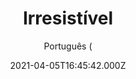 ---
id: '7cea7965-f4d9-4e31-b6d7-f5012f7e3497'
type: 'movie' # Filme, Série, Anime
title: "Irresistível"
synopsis: ["Um estrategista político democrata (Steve Carell) tenta ajudar um veterano de guerra a vencer a eleição municipal em uma cidade predominantemente de direita, no estado de Wisconsin.",
]
originalTitle: "Irresistible"
date: '2021-04-05T16:45:42.000Z'
update: '2021-04-05T16:45:42.000Z'
releaseDate: '2020-08-21T03:00:00.000Z'
imdb:
  rating: '6.3' # 8.5
  id: '' # tt0470752
duration: '1h 41 Min'
trailer:
  urls: [
    'VkkIUY_3_5U',
  ]
tags: ['1080p']
genre: ['Comédia', 'Drama'] #
quality: 'WEB-DLe' # BluRay, WEB-DL, HDTV, WEB-DL4K, WEB-DLe
format: 'MKV' # MKV, MP4, TS
audio: 'Português, Inglês' # Dublado, Legendado, Dual Audio, Dub & Leg
subtitle: 'Português (' # Português, inglês,
size: '2.2 GB' # 4.8 GB
audioQuality: 10
videoQuality: 10
directors: []
#  - name: 'Lana Wachowski'
#    image: ''
#  - name: 'Lilly Wachowski'
#    image: ''
cast: []
#  - name: 'Keanu Reeves'
#    image: ''
#    characterName: 'Neo'
writers: []
#  - name: ''
#    image: ''
maturityRating:
  age: '' # L , 10, 12, 14, 16, 18
  topics: [''] # Violence, Illegal drugs, Inappropriate Language, Legal Drugs, Sexual Content, Extreme Violence
###########################################
download:
  
  - url: 'magnet:?xt=urn:btih:55f1da5ff3e92cf7b6be1b630206b82fc9c8c32c&dn=Irresistivel.2021.BluRay.1080p.DUAL.5.1.COMANDO.TO&tr=udp%3a%2f%2fpublic.popcorn-tracker.org%3a6969%2fannounce&tr=udp%3a%2f%2ftracker.internetwarriors.net%3a1337%2fannounce&tr=udp%3a%2f%2ftracker.opentrackr.org%3a1337%2fannounce&tr=udp%3a%2f%2fexodus.desync.com%3a6969%2fannounce&tr=udp%3a%2f%2fretracker.lanta-net.ru%3a2710%2fannounce&tr=udp%3a%2f%2fopen.stealth.si%3a80%2fannounce&tr=udp%3a%2f%2fwww.torrent.eu.org%3a451%2fannounce&tr=udp%3a%2f%2fopentracker.i2p.rocks%3a6969%2fannounce&tr=http%3a%2f%2ftracker.opentrackr.org%3a1337%2fannounce&tr=udp%3a%2f%2f3rt.tace.ru%3a60889%2fannounce'
    resolution: '1080p' # 720p, 1080p, 4K,
    audio: 'Dual Áudio' # Dublado, Legendado, Dual Audio
    size: '' # 4.8 GB
    quality: '' # BluRay, WEB-DL
    format: '' # MKV
images:
  cover: '/assets/movies/irresistivel.jpg'
  background: '/assets/movies/'
---